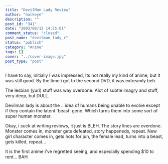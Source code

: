 ```yaml
---
title: "DevilMan Lady Review"
author: "halkeye"
description: ""
post_id: "341"
date: "2003/08/12 14:55:01"
comment_status: "closed"
post_name: "devilman_lady_r"
status: "publish"
category: "Anime"
tags: []
cover: "../cover-image.jpg"
post_type: "post"
---
```


I have to say, initially I was impressed, Its not really my kind of anime, but it was still good. By the time i got to the second DVD, it was extreamly beh.

The lesbian (yuri) stuff was way overdone. Alot of subtle imagry and stuff, very deep, but DULL.

Devilman lady is about the .. idea of humans being unable to evolve except if they contain the latent 'beast' gene. Which turns them into some sort of super human monster.

Okay, i suck at writing reviews, it just is BLEH. The story lines are overdone. Monster comes in, monster gets defeated, story happeneds, repeat. New girl character comes in, gets hots for jun, the female lead, turns into a beast, gets killed, repeat...

It is the first anime i've regretted seeing, and especially spending $10 to rent... BAH